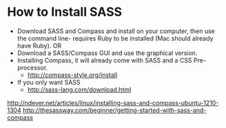 
# How to Install SASS

* Download SASS and Compass and install on your computer, then use the command line-
requires Ruby to be installed (Mac should already have Ruby).
OR
* Download a SASS/Compass GUI and use the graphical version.
* Installing Compass, it will already come with SASS and a CSS Pre-processor.
  * http://compass-style.org/install
* If you only want SASS
  * http://sass-lang.com/download.html

http://ndever.net/articles/linux/installing-sass-and-compass-ubuntu-1210-1304
http://thesassway.com/beginner/getting-started-with-sass-and-compass

